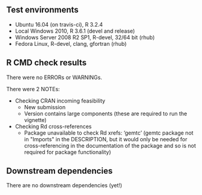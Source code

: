 ## Test environments

* Ubuntu 16.04 (on travis-ci), R 3.2.4
* Local Windows 2010, R 3.6.1 (devel and release)
* Windows Server 2008 R2 SP1, R-devel, 32/64 bit (rhub)
* Fedora Linux, R-devel, clang, gfortran (rhub)


## R CMD check results

There were no ERRORs or WARNINGs. 

There were 2 NOTEs: 

* Checking CRAN incoming feasibility
  + New submission
  + Version contains large components (these are required to run the vignette)
* Checking Rd cross-references
  + Package unavailable to check Rd xrefs: ‘gemtc’ (gemtc package not in "Imports" in the DESCRIPTION, but it would only be needed for cross-referencing in the documentation of the package and so is not required for package functionality)


## Downstream dependencies

There are no downstream dependencies (yet!)
